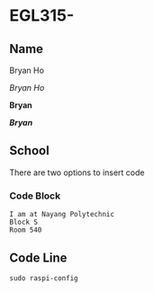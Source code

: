# EGL315-

## Name
Bryan Ho

*Bryan Ho*

**Bryan**

***Bryan***

## School
There are two options to insert code

### Code Block
```
I am at Nayang Polytechnic
Block S
Room 540
```

## Code Line
`sudo raspi-config`